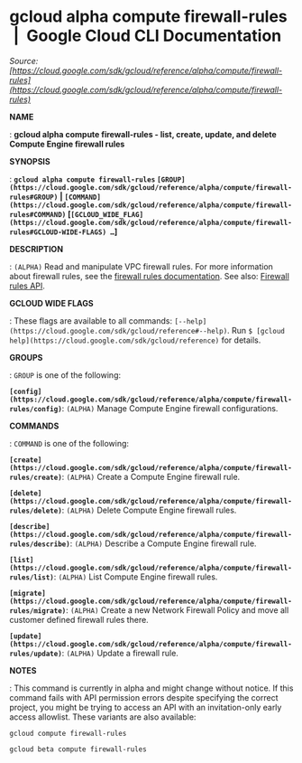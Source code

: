 # gcloud alpha compute firewall-rules  |  Google Cloud CLI Documentation

*Source: [https://cloud.google.com/sdk/gcloud/reference/alpha/compute/firewall-rules](https://cloud.google.com/sdk/gcloud/reference/alpha/compute/firewall-rules)*

**NAME**

: **gcloud alpha compute firewall-rules - list, create, update, and delete Compute Engine firewall rules**

**SYNOPSIS**

: **`gcloud alpha compute firewall-rules` `[GROUP](https://cloud.google.com/sdk/gcloud/reference/alpha/compute/firewall-rules#GROUP)` | `[COMMAND](https://cloud.google.com/sdk/gcloud/reference/alpha/compute/firewall-rules#COMMAND)` [`[GCLOUD_WIDE_FLAG](https://cloud.google.com/sdk/gcloud/reference/alpha/compute/firewall-rules#GCLOUD-WIDE-FLAGS) …`]**

**DESCRIPTION**

: `(ALPHA)` Read and manipulate VPC firewall rules.
For more information about firewall rules, see the [firewall rules
documentation](https://cloud.google.com/vpc/docs/firewalls).
See also: [Firewall
rules API](https://cloud.google.com/compute/docs/reference/rest/v1/firewalls).

**GCLOUD WIDE FLAGS**

: These flags are available to all commands: `[--help](https://cloud.google.com/sdk/gcloud/reference#--help)`.
Run `$ [gcloud help](https://cloud.google.com/sdk/gcloud/reference)` for details.

**GROUPS**

: ``GROUP`` is one of the following:

**`[config](https://cloud.google.com/sdk/gcloud/reference/alpha/compute/firewall-rules/config)`**:
`(ALPHA)` Manage Compute Engine firewall configurations.

**COMMANDS**

: ``COMMAND`` is one of the following:

**`[create](https://cloud.google.com/sdk/gcloud/reference/alpha/compute/firewall-rules/create)`**:
`(ALPHA)` Create a Compute Engine firewall rule.

**`[delete](https://cloud.google.com/sdk/gcloud/reference/alpha/compute/firewall-rules/delete)`**:
`(ALPHA)` Delete Compute Engine firewall rules.

**`[describe](https://cloud.google.com/sdk/gcloud/reference/alpha/compute/firewall-rules/describe)`**:
`(ALPHA)` Describe a Compute Engine firewall rule.

**`[list](https://cloud.google.com/sdk/gcloud/reference/alpha/compute/firewall-rules/list)`**:
`(ALPHA)` List Compute Engine firewall rules.

**`[migrate](https://cloud.google.com/sdk/gcloud/reference/alpha/compute/firewall-rules/migrate)`**:
`(ALPHA)` Create a new Network Firewall Policy and move all customer
defined firewall rules there.

**`[update](https://cloud.google.com/sdk/gcloud/reference/alpha/compute/firewall-rules/update)`**:
`(ALPHA)` Update a firewall rule.

**NOTES**

: This command is currently in alpha and might change without notice. If this
command fails with API permission errors despite specifying the correct project,
you might be trying to access an API with an invitation-only early access
allowlist. These variants are also available:

```
gcloud compute firewall-rules
```

```
gcloud beta compute firewall-rules
```